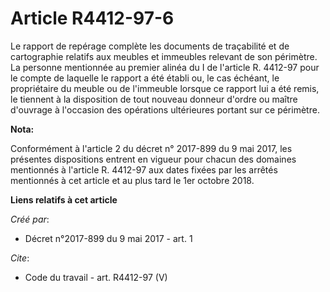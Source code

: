 # Article R4412-97-6

Le rapport de repérage complète les documents de traçabilité et de cartographie relatifs aux meubles et immeubles relevant de
son périmètre. La personne mentionnée au premier alinéa du I de l'article R. 4412-97 pour le compte de laquelle le rapport a
été établi ou, le cas échéant, le propriétaire du meuble ou de l'immeuble lorsque ce rapport lui a été remis, le tiennent à
la disposition de tout nouveau donneur d'ordre ou maître d'ouvrage à l'occasion des opérations ultérieures portant sur ce
périmètre.

**Nota:**

Conformément à l'article 2 du décret n° 2017-899 du 9 mai 2017, les présentes dispositions entrent en vigueur pour chacun des
domaines mentionnés à l'article R. 4412-97 aux dates fixées par les arrêtés mentionnés à cet article et au plus tard le 1er
octobre 2018.

**Liens relatifs à cet article**

_Créé par_:

  - Décret n°2017-899 du 9 mai 2017 - art. 1

_Cite_:

  - Code du travail - art. R4412-97 (V)
